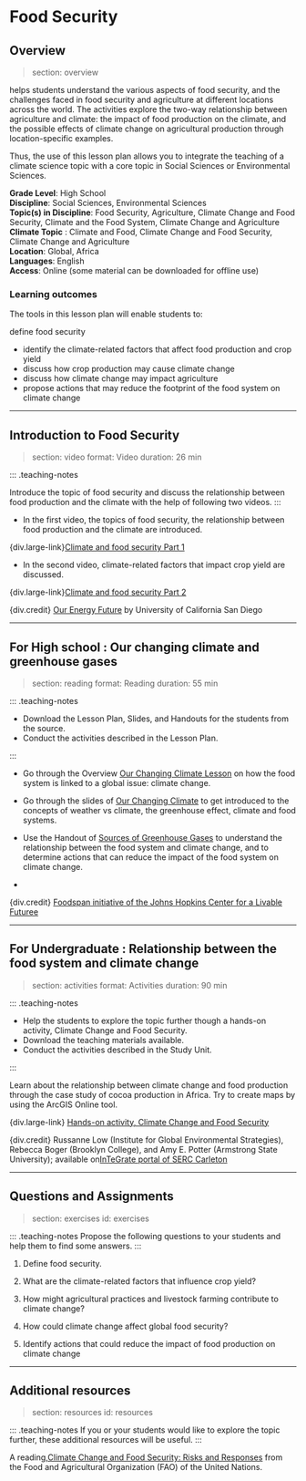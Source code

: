# Food Security

## Overview
> section: overview

helps students understand the various aspects of food security, and the challenges faced in food security and agriculture at different locations across the world. The activities explore the two-way relationship between agriculture and climate: the impact of food production on the climate, and the possible effects of climate change on agricultural production through location-specific examples.

Thus, the use of this lesson plan allows you to integrate the teaching of a climate science topic with a core topic in Social Sciences or Environmental Sciences.

__Grade Level__: High School  
__Discipline__:	 Social Sciences, Environmental Sciences  
__Topic(s) in Discipline__:	 Food Security, Agriculture, Climate Change and Food Security, Climate and the Food System, Climate Change and Agriculture  
__Climate Topic__ : Climate and Food, Climate Change and Food Security, Climate Change and Agriculture  
__Location__: Global, Africa  
__Languages__: English  
__Access__: Online (some material can be downloaded for offline use)

### Learning outcomes

The tools in this lesson plan will enable students to:

define food security
* identify the climate-related factors that affect food production and crop yield
* discuss how crop production may cause climate change
* discuss how climate change may impact agriculture
* propose actions that may reduce the footprint of the food system on climate change

---

## Introduction to Food Security
> section: video
> format: Video
> duration: 26 min

::: .teaching-notes

Introduce the topic of food security and discuss the relationship between food production and the climate with the help of following two videos.
:::

* In the first video, the topics of food security, the relationship between food production and the climate are introduced.

{div.large-link}[Climate and food security Part 1](https://www.coursera.org/learn/future-of-energy/lecture/5nlWc/climate-change-and-food-security-part-1) 

* In the second video, climate-related factors that impact crop yield are discussed. 

{div.large-link}[Climate and food security Part 2](https://www.coursera.org/learn/future-of-energy/lecture/cdxIG/climate-change-and-food-security-part-2) 

{div.credit} 
[Our Energy Future](https://www.coursera.org/learn/future-of-energy) by University of California San Diego

---

## For High school : Our changing climate and greenhouse gases

> section: reading
> format: Reading
> duration: 55 min

::: .teaching-notes

* Download the Lesson Plan, Slides, and Handouts for the students from the source.
* Conduct the activities described in the Lesson Plan.

:::

 *  Go through the Overview [Our Changing Climate Lesson](/resources/food-security/downloads/lesson5-climate-lessonplan.pdf) on how the food system is linked to a global issue: climate change.
 *  Go through the slides of [Our Changing Climate](/resources/food-security/downloads/lesson5-climate-slides.pdf) to get introduced to the concepts of weather vs climate, the greenhouse effect, climate and food systems.
 *  Use the Handout of [Sources of Greenhouse Gases](/resources/food-security/downloads/lesson5-climate-handoutsandguides.pdf) to understand the relationship between the food system and climate change, and to determine actions that can reduce the impact of the food system on climate change.

 * 
  
  


{div.credit} 
[Foodspan initiative of the Johns Hopkins Center for a Livable Futuree](http://www.foodspanlearning.org/)

---

##  For Undergraduate : Relationship between the food system and climate change

> section: activities
> format: Activities
> duration: 90 min

::: .teaching-notes
* Help the students to explore the topic further though a hands-on activity, Climate Change and Food Security.
* Download the teaching materials available.
* Conduct the activities described in the Study Unit.

:::

Learn about the relationship between climate change and food production through the case study of cocoa production in Africa.
Try to create maps by using the ArcGIS Online tool.

{div.large-link} [Hands-on activity, Climate Change and Food Security](https://serc.carleton.edu/integrate/teaching_materials/food_security/unit3.html)

{div.credit} Russanne Low (Institute for Global Environmental Strategies), Rebecca Boger (Brooklyn College), and Amy E. Potter (Armstrong State University); available on[InTeGrate portal of SERC Carleton](https://serc.carleton.edu/integrate/index.html)

---

## Questions and Assignments
> section: exercises
> id: exercises

::: .teaching-notes
Propose the following questions to your students and help them to find some answers.
:::

1. Define food security.

2. What are the climate-related factors that influence crop yield?

3. How might agricultural practices and livestock farming contribute to climate change?

4. How could climate change affect global food security?

5. Identify actions that could reduce the impact of food production on climate change

---

## Additional resources
> section: resources
> id: resources

::: .teaching-notes
If you or your students would like to explore the topic further, these additional resources will be useful.
:::

 A reading,[Climate Change and Food Security: Risks and Responses](http://www.fao.org/3/a-i5188e.pdf) from the Food and Agricultural Organization (FAO) of the United Nations.
